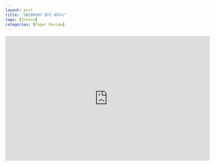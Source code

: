 ```yaml
---
layout: post
title: "20200107 정기 세미나"
tags: [Intern]
categories: [Paper Review]
---
```


<iframe src="https://docs.google.com/presentation/d/e/2PACX-1vSxeEYpjIW6BL1Gv21Miuczr1wjtF-Y_-KxoERsipTCEIcu0axACXvtK97a0spiqw/embed?start=false&loop=false&delayms=30000" frameborder="0" width="640" height="389" allowfullscreen="true" mozallowfullscreen="true" webkitallowfullscreen="true"></iframe>
